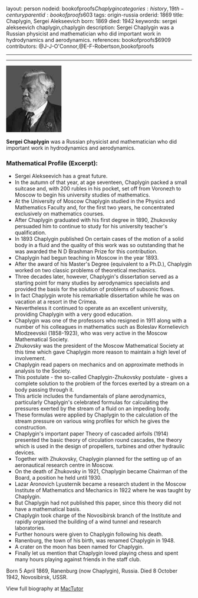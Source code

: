 layout: person
nodeid: bookofproofs$Chaplygin
categories: history,19th-century
parentid: bookofproofs$603
tags: origin-russia
orderid: 1869
title: Chaplygin, Sergei Alekseevich
born: 1869
died: 1942
keywords: sergei alekseevich chaplygin,chaplygin
description: Sergei Chaplygin was a Russian physicist and mathematician who did important work in hydrodynamics and aerodynamics.
references: bookofproofs$6909
contributors: @J-J-O'Connor,@E-F-Robertson,bookofproofs

---



---

![Chaplygin.jpg](https://github.com/bookofproofs/bookofproofs.github.io/blob/main/_sources/_assets/images/portraits/Chaplygin.jpg?raw=true)

**Sergei  Chaplygin** was a Russian physicist and mathematician who did important work in hydrodynamics and aerodynamics.

### Mathematical Profile (Excerpt):
* Sergei Alekseevich has a great future.
* In the autumn of that year, at age seventeen, Chaplygin packed a small suitcase and, with 200 rubles in his pocket, set off from Voronezh to Moscow to begin his university studies of mathematics.
* At the University of Moscow Chaplygin studied in the Physics and Mathematics Faculty and, for the first two years, he concentrated exclusively on mathematics courses.
* After Chaplygin graduated with his first degree in 1890, Zhukovsky persuaded him to continue to study for his university teacher's qualification.
* In 1893 Chaplygin published On certain cases of the motion of a solid body in a fluid and the quality of this work was so outstanding that he was awarded the N D Brashman Prize for this contribution.
* Chaplygin had begun teaching in Moscow in the year 1893.
* After the award of his Master's Degree (equivalent to a Ph.D.), Chaplygin worked on two classic problems of theoretical mechanics.
* Three decades later, however, Chaplygin's dissertation served as a starting point for many studies by aerodynamics specialists and provided the basis for the solution of problems of subsonic flows.
* In fact Chaplygin wrote his remarkable dissertation while he was on vacation at a resort in the Crimea.
* Nevertheless it continued to operate as an excellent university, providing Chaplygin with a very good education.
* Chaplygin was one of the professors who resigned in 1911 along with a number of his colleagues in mathematics such as Boleslav Kornelievich Mlodzeevskii (1858-1923), who was very active in the Moscow Mathematical Society.
* Zhukovsky was the president of the Moscow Mathematical Society at this time which gave Chaplygin more reason to maintain a high level of involvement.
* Chaplygin read papers on mechanics and on approximate methods in analysis to the Society.
* This postulate - the so-called Chaplygin-Zhukovsky postulate - gives a complete solution to the problem of the forces exerted by a stream on a body passing through it.
* This article includes the fundamentals of plane aerodynamics, particularly Chaplygin's celebrated formulas for calculating the pressures exerted by the stream of a fluid on an impeding body.
* These formulas were applied by Chaplygin to the calculation of the stream pressure on various wing profiles for which he gives the construction.
* Chaplygin's important paper Theory of cascaded airfoils (1914) presented the basic theory of circulation round cascades, the theory which is used in the design of propellers, turbines and other hydraulic devices.
* Together with Zhukovsky, Chaplygin planned for the setting up of an aeronautical research centre in Moscow.
* On the death of Zhukovsky in 1921, Chaplygin became Chairman of the Board, a position he held until 1930.
* Lazar Aronovich Lyusternik became a research student in the Moscow Institute of Mathematics and Mechanics in 1922 where he was taught by Chaplygin.
* But Chaplygin had not published this paper, since this theory did not have a mathematical basis.
* Chaplygin took charge of the Novosibirsk branch of the Institute and rapidly organised the building of a wind tunnel and research laboratories.
* Further honours were given to Chaplygin following his death.
* Ranenburg, the town of his birth, was renamed Chaplygin in 1948.
* A crater on the moon has been named for Chaplygin.
* Finally let us mention that Chaplygin loved playing chess and spent many hours playing against friends in the staff club.

Born 5 April 1869, Ranenburg (now Chaplygin), Russia. Died 8 October 1942, Novosibirsk, USSR.

View full biography at [MacTutor](https://mathshistory.st-andrews.ac.uk/Biographies/Chaplygin/)

